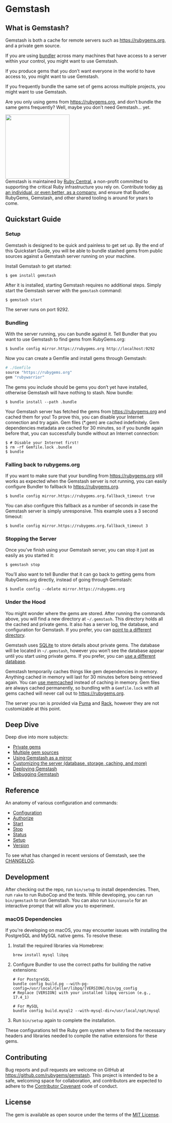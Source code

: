 <!-- Automatically generated by Pandoc -->


# Gemstash

## What is Gemstash?

Gemstash is both a cache for remote servers such as
https://rubygems.org, and a private gem source.

If you are using [bundler](https://bundler.io/) across many machines
that have access to a server within your control, you might want to use
Gemstash.

If you produce gems that you don’t want everyone in the world to have
access to, you might want to use Gemstash.

If you frequently bundle the same set of gems across multiple projects,
you might want to use Gemstash.

Are you only using gems from https://rubygems.org, and don’t bundle the
same gems frequently? Well, maybe you don’t need Gemstash… yet.

<a href="https://rubycentral.org/"><img src="https://global.discourse-cdn.com/business7/uploads/rubycentral/original/1X/43afd1ed967a1b6e3040965db20af65b665744ec.png" width=200></a><br/>Gemstash
is maintained by [Ruby Central](https://rubycentral.org/), a non-profit
committed to supporting the critical Ruby infrastructure you rely on.
Contribute today [as an individual, or even better, as a
company](https://rubycentral.org/#/portal/signup), and ensure that
Bundler, RubyGems, Gemstash, and other shared tooling is around for
years to come.

## Quickstart Guide

### Setup

Gemstash is designed to be quick and painless to get set up. By the end
of this Quickstart Guide, you will be able to bundle stashed gems from
public sources against a Gemstash server running on your machine.

Install Gemstash to get started:

    $ gem install gemstash

After it is installed, starting Gemstash requires no additional steps.
Simply start the Gemstash server with the `gemstash` command:

    $ gemstash start

The server runs on port 9292.

### Bundling

With the server running, you can bundle against it. Tell Bundler that
you want to use Gemstash to find gems from RubyGems.org:

    $ bundle config mirror.https://rubygems.org http://localhost:9292

Now you can create a Gemfile and install gems through Gemstash:

``` ruby
# ./Gemfile
source "https://rubygems.org"
gem "rubywarrior"
```

The gems you include should be gems you don’t yet have installed,
otherwise Gemstash will have nothing to stash. Now bundle:

    $ bundle install --path .bundle

Your Gemstash server has fetched the gems from https://rubygems.org and
cached them for you! To prove this, you can disable your Internet
connection and try again. Gem files (\*.gem) are cached indefinitely.
Gem dependencies metadata are cached for 30 minutes, so if you bundle
again before that, you can successfully bundle without an Internet
connection:

    $ # Disable your Internet first!
    $ rm -rf Gemfile.lock .bundle
    $ bundle

### Falling back to rubygems.org

If you want to make sure that your bundling from https://rubygems.org
still works as expected when the Gemstash server is not running, you can
easily configure Bundler to fallback to https://rubygems.org.

    $ bundle config mirror.https://rubygems.org.fallback_timeout true

You can also configure this fallback as a number of seconds in case the
Gemstash server is simply unresponsive. This example uses a 3 second
timeout:

    $ bundle config mirror.https://rubygems.org.fallback_timeout 3

### Stopping the Server

Once you’ve finish using your Gemstash server, you can stop it just as
easily as you started it:

    $ gemstash stop

You’ll also want to tell Bundler that it can go back to getting gems
from RubyGems.org directly, instead of going through Gemstash:

    $ bundle config --delete mirror.https://rubygems.org

### Under the Hood

You might wonder where the gems are stored. After running the commands
above, you will find a new directory at `~/.gemstash`. This directory
holds all the cached and private gems. It also has a server log, the
database, and configuration for Gemstash. If you prefer, you can [point
to a different directory](docs/gemstash-customize.7.md#files).

Gemstash uses [SQLite](https://www.sqlite.org/) to store details about
private gems. The database will be located in `~/.gemstash`, however you
won’t see the database appear until you start using private gems. If you
prefer, you can [use a different
database](docs/gemstash-customize.7.md#database).

Gemstash temporarily caches things like gem dependencies in memory.
Anything cached in memory will last for 30 minutes before being
retrieved again. You can [use
memcached](docs/gemstash-customize.7.md#cache) instead of caching in
memory. Gem files are always cached permanently, so bundling with a
`Gemfile.lock` with all gems cached will never call out to
https://rubygems.org.

The server you ran is provided via [Puma](https://puma.io/) and
[Rack](https://github.com/rack/rack), however they are not customizable
at this point.

## Deep Dive

Deep dive into more subjects:

- [Private gems](docs/gemstash-private-gems.7.md)
- [Multiple gem sources](docs/gemstash-multiple-sources.7.md)
- [Using Gemstash as a mirror](docs/gemstash-mirror.7.md)
- [Customizing the server (database, storage, caching, and
  more)](docs/gemstash-customize.7.md)
- [Deploying Gemstash](docs/gemstash-deploy.7.md)
- [Debugging Gemstash](docs/gemstash-debugging.7.md)

## Reference

An anatomy of various configuration and commands:

- [Configuration](docs/gemstash-configuration.5.md)
- [Authorize](docs/gemstash-authorize.1.md)
- [Start](docs/gemstash-start.1.md)
- [Stop](docs/gemstash-stop.1.md)
- [Status](docs/gemstash-status.1.md)
- [Setup](docs/gemstash-setup.1.md)
- [Version](docs/gemstash-version.1.md)

To see what has changed in recent versions of Gemstash, see the
[CHANGELOG](https://github.com/rubygems/gemstash/blob/main/CHANGELOG.md).

## Development

After checking out the repo, run `bin/setup` to install dependencies.
Then, run `rake` to run RuboCop and the tests. While developing, you can
run `bin/gemstash` to run Gemstash. You can also run `bin/console` for
an interactive prompt that will allow you to experiment.

### macOS Dependencies

If you're developing on macOS, you may encounter issues with installing the PostgreSQL and MySQL native gems. To resolve these:

1. Install the required libraries via Homebrew:
   ```
   brew install mysql libpq
   ```

2. Configure Bundler to use the correct paths for building the native extensions:
   ```
   # For PostgreSQL
   bundle config build.pg --with-pg-config=/usr/local/Cellar/libpq/[VERSION]/bin/pg_config
   # Replace [VERSION] with your installed libpq version (e.g., 17.4_1)

   # For MySQL
   bundle config build.mysql2 --with-mysql-dir=/usr/local/opt/mysql
   ```

3. Run `bin/setup` again to complete the installation.

These configurations tell the Ruby gem system where to find the necessary headers and libraries needed to compile the native extensions for these gems.

## Contributing

Bug reports and pull requests are welcome on GitHub at
https://github.com/rubygems/gemstash. This project is intended to be a
safe, welcoming space for collaboration, and contributors are expected
to adhere to the [Contributor
Covenant](https://github.com/rubygems/gemstash/blob/main/CODE_OF_CONDUCT.md)
code of conduct.

## License

The gem is available as open source under the terms of the [MIT
License](http://opensource.org/licenses/MIT).
